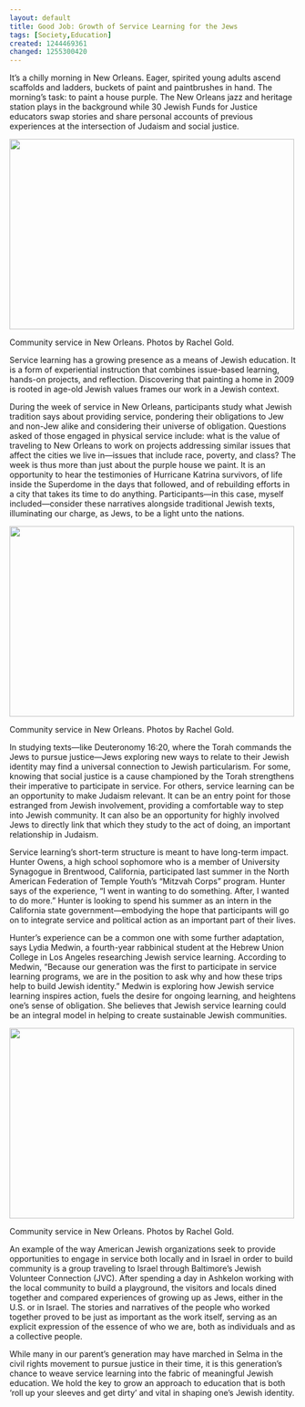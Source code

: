 ```yaml
---
layout: default
title: Good Job: Growth of Service Learning for the Jews
tags: [Society,Education]
created: 1244469361
changed: 1255300420
---
```

<p>It&rsquo;s a chilly morning in New Orleans. Eager, spirited young adults ascend scaffolds&nbsp;and ladders, buckets of paint and paintbrushes in hand. The morning&rsquo;s task: to paint&nbsp;a house purple. The New Orleans jazz and heritage station plays in the background&nbsp;while 30 Jewish Funds for Justice educators swap stories and share personal accounts&nbsp;of previous experiences at the intersection of Judaism and social justice.</p>
<p><img width="500" height="334" src="/files/3567921387_04ed5afd31.jpg" alt="" /></p>
<p>Community service in New Orleans. Photos by Rachel Gold.</p>
<p>Service learning has a growing presence as a means of Jewish education. It is a form of&nbsp;experiential instruction that combines issue-based learning, hands-on projects, and reflection.&nbsp;Discovering that painting a home in 2009 is rooted in age-old Jewish values frames our work in&nbsp;a Jewish context.</p>
<p>During the week of service in New Orleans, participants study what Jewish tradition says&nbsp;about providing service, pondering their obligations to Jew and non-Jew alike and considering&nbsp;their universe of obligation. Questions asked of those engaged in physical service include: what&nbsp;is the value of traveling to New Orleans to work on projects addressing similar issues that affect&nbsp;the cities we live in&mdash;issues that include race, poverty, and class? The week is thus more than&nbsp;just about the purple house we paint. It is an opportunity to hear the testimonies of Hurricane&nbsp;Katrina survivors, of life inside the Superdome in the days that followed, and of rebuilding&nbsp;efforts in a city that takes its time to do anything. Participants&mdash;in this case, myself included&mdash;consider these narratives alongside traditional Jewish texts, illuminating our charge, as Jews, to&nbsp;be a light unto the nations.</p>
<p><img width="500" height="334" src="/files/3568715086_1651b159c2.jpg" alt="" /></p>
<p>Community service in New Orleans. Photos by Rachel Gold.</p>
<p>In studying texts&mdash;like Deuteronomy 16:20, where the Torah commands the Jews&nbsp;to pursue justice&mdash;Jews exploring new ways to relate to their Jewish identity may find a&nbsp;universal connection to Jewish particularism. For some, knowing that social justice is a cause&nbsp;championed by the Torah strengthens their imperative to participate in service. For others,&nbsp;service learning can be an opportunity to make Judaism relevant. It can be an entry point for&nbsp;those estranged from Jewish involvement, providing a comfortable way to step into Jewish&nbsp;community. It can also be an opportunity for highly involved Jews to directly link that which&nbsp;they study to the act of doing, an important relationship in Judaism.</p>
<p>Service learning&rsquo;s short-term structure is meant to have long-term impact. Hunter Owens,&nbsp;a high school sophomore who is a member of University Synagogue in Brentwood, California,&nbsp;participated last summer in the North American Federation of Temple Youth&rsquo;s &ldquo;Mitzvah&nbsp;Corps&rdquo; program. Hunter says of the experience, &ldquo;I went in wanting to do something. After,&nbsp;I wanted to do more.&rdquo; Hunter is looking to spend his summer as an intern in the California&nbsp;state government&mdash;embodying the hope that participants will go on to integrate service and&nbsp;political action as an important part of their lives.</p>
<p>Hunter&rsquo;s experience can be a common one with some further adaptation, says Lydia&nbsp;Medwin, a fourth-year rabbinical student at the Hebrew Union College in Los Angeles&nbsp;researching Jewish service learning. According to Medwin, &ldquo;Because our generation was the&nbsp;first to participate in service learning programs, we are in the position to ask why and how these&nbsp;trips help to build Jewish identity.&rdquo; Medwin is exploring how Jewish service learning inspires action, fuels the desire for ongoing learning,&nbsp;and heightens one&rsquo;s sense of obligation. She believes that Jewish service learning could be an integral model in helping to create sustainable&nbsp;Jewish communities.</p>
<p><img width="500" height="334" src="/files/3567912655_7810da1d5b.jpg" alt="" /></p>
<p>Community service in New Orleans. Photos by Rachel Gold.</p>
<p>An example of the way American Jewish organizations seek to&nbsp;provide opportunities to engage in service both locally and in Israel&nbsp;in order to build community is a group traveling to Israel through&nbsp;Baltimore&rsquo;s Jewish Volunteer Connection (JVC). After spending a day&nbsp;in Ashkelon working with the local community to build a playground,&nbsp;the visitors and locals dined together and compared experiences of&nbsp;growing up as Jews, either in the U.S. or in Israel. The stories and&nbsp;narratives of the people who worked together proved to be just as&nbsp;important as the work itself, serving as an explicit expression of the&nbsp;essence of who we are, both as individuals and as a collective people.</p>
<p>While many in our parent&rsquo;s generation may have marched in&nbsp;Selma in the civil rights movement to pursue justice in their time,&nbsp;it is this generation&rsquo;s chance to weave service learning into the&nbsp;fabric of meaningful Jewish education. We hold the key to grow&nbsp;an approach to education that is both &lsquo;roll up your sleeves and get&nbsp;dirty&rsquo; and vital in shaping one&rsquo;s Jewish identity.</p>